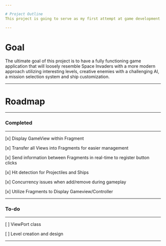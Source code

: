 ```yaml
---

# Project Outline
This project is going to serve as my first attempt at game development. Using the Android OS I am going to design, test and implement a Game while documentating all progress and difficulty using daily Logs when work is performed.

---
```


# Goal
The ultimate goal of this project is to have a fully functioning game application that will loosely resemble Space Invaders with a more modern approach utilizing interesting levels, creative enemies with a challenging AI, a mission selection system and ship customization.

---

# Roadmap

---

### Completed

---
  
  [x] Display GameView within Fragment
  
  [x] Transfer all Views into Fragments for easier management
  
  [x] Send information between Fragments in real-time to register button clicks
  
  [x] Hit detection for Projectiles and Ships
  
  [x] Concurrency issues when add/remove during gameplay
  
  [x] Utilize Fragments to Display Gameview/Controller
  
---
  
### To-do  

---
  
  [ ] ViewPort class
  
  [ ] Level creation and design
  
---
